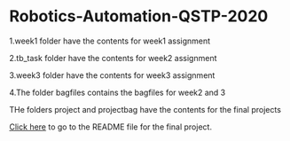 # Robotics-Automation-QSTP-2020
1.week1 folder have the contents for week1 assignment

2.tb_task folder have the contents for week2 assignment

3.week3 folder have the contents for week3 assignment

4.The folder bagfiles contains the bagfiles for week2 and 3

THe folders project and projectbag have the contents for the final projects

 [Click here](./PROJECT.md) to go to the README file for the final project.
